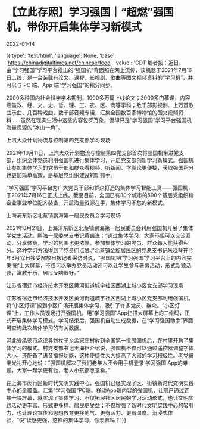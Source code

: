 # 【立此存照】学习强国｜“超燃”强国机，带你开启集体学习新模式

2022-01-14

[{'type': 'text/html', 'language': None, 'base': 'https://chinadigitaltimes.net/chinese/feed', 'value': 'CDT 编者按：近日，由“学习强国”学习平台推出的“强国机”背面照在网上流传，该机器于2021年7月16日上线，是一台装载有论文、课程、影视剧、歌曲等图文视频资料的“学习机”，并可以与 PC 端、App 端“学习强国”的积分同步。

2000多种国内社会科学学术期刊，1000多万篇上线论文；3000多门慕课，内容涵盖政、经、文、史、哲、理、工、农、医、商等学科；数千部影视剧、上万首歌曲乐曲、几百种戏曲、数千部音频专辑，汇集全国数百家博物馆的图文视频资料……虽然在现实生活中这些内容包罗万象，但却只是“学习强国”学习平台强国机海量资源的“冰山一角”。

上汽大众计划物流与控制第四党支部学习现场

2021年10月11日，上汽大众计划物流与控制第四党支部首次将强国机带进党支部，组织全体党员利用强国机进行集体学习，开启党支部创新学习新模式。强国机让参加集体学习的党员干部和群众看视频、听新闻、学理论更便捷，获取强国积分也更加简单高效，是基层党组织建设的新抓手。



“学习强国”学习平台为广大党员干部和群众打造的集体学习智能工具——强国机，于2021年7月16日正式上线。截至目前，全国已有30个城市的500个基层党组织和企业事业单位配齐装备，开启海量资源在手，集体学习不愁的新模式。

上海浦东新区北蔡镇鹏海第一居民委员会学习现场

2021年8月21日，上海浦东新区北蔡镇鹏海第一居民委员会利用强国机开展了集体学党史活动。鹏海一居委总支书记黄巍说：“通过集体学习，大家不但可以交流互动、分享体会，学习的氛围也更浓厚。参加集体学习的党员、群众每人能获得积分。这种学习方法得到了党员们点赞。”北蔡镇金旋居民区的党总支书记朱晓琴在今年8月12日接受解放日报记者采访时说，“强国机把‘学习强国’学习平台上的内容完美‘搬’上大屏幕，不仅可以举办党员活动还可以让学生参与暑假活动，形式新颖活泼，寓教于乐，居民反响很好。”

江苏省宿迁市经济技术开发区黄河街道城宇社区西湖上城小区党支部学习现场

江苏省宿迁市经济技术开发区黄河街道城宇社区西湖上城小区党支部利用强国机，将“小区灯课”搬到小区广场开展集体学习，吸引了许多党员、群众。“小区灯课”上，工作人员现场打开强国机，用“学习强国”App扫描大屏幕上的二维码，正式开启集体学习模式。学习结束后，强国机自动生成数据，在“学习强国助手”界面可查询此次集体学习的有关数据。

河北省承德市承德县刘杖子乡孟家庄村收到全国第一批强国机后，在村里开启了集体学习的模式。村党支部书记王海臣介绍说，强国机不仅可以通过遥控器调整字体大小，还配备了语音播报功能，这种便捷性大大提高了大家的学习积极性。老党员辛光礼开心地说：“强国机解决了我们老年人不会用手机登录‘学习强国’App的难题，大家一起学更有劲，老人小孩都愿意看。”

在上海市闵行区新时代文明实践中心，强国机已经实现了区、街镇新时代文明实践中心的全覆盖。汇集“学习强国”PC端、移动App端内容的强国机，让用户通过连接一块屏幕，就实现了集体学习，不仅拓展社区居民的学习活动形式，也让文明实践活动更丰富、形式更多样、居民更受益；不仅增强了新时代文明实践中心的吸引力，也让理论宣传和思想教育更接地气、更有活力、更有温度。沉浸式体验、“悦”读感更强，这样的集体学习，你羡慕吗？'}]